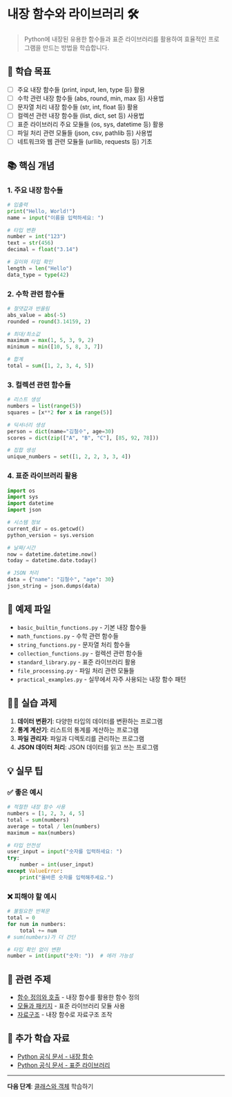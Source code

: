# 내장 함수와 라이브러리 🛠️

> Python에 내장된 유용한 함수들과 표준 라이브러리를 활용하여 효율적인 프로그램을 만드는 방법을 학습합니다.

## 🎯 학습 목표

- [ ] 주요 내장 함수들 (print, input, len, type 등) 활용
- [ ] 수학 관련 내장 함수들 (abs, round, min, max 등) 사용법
- [ ] 문자열 처리 내장 함수들 (str, int, float 등) 활용
- [ ] 컬렉션 관련 내장 함수들 (list, dict, set 등) 사용법
- [ ] 표준 라이브러리 주요 모듈들 (os, sys, datetime 등) 활용
- [ ] 파일 처리 관련 모듈들 (json, csv, pathlib 등) 사용법
- [ ] 네트워크와 웹 관련 모듈들 (urllib, requests 등) 기초

## 📚 핵심 개념

### 1. 주요 내장 함수들
```python
# 입출력
print("Hello, World!")
name = input("이름을 입력하세요: ")

# 타입 변환
number = int("123")
text = str(456)
decimal = float("3.14")

# 길이와 타입 확인
length = len("Hello")
data_type = type(42)
```

### 2. 수학 관련 함수들
```python
# 절댓값과 반올림
abs_value = abs(-5)
rounded = round(3.14159, 2)

# 최대/최소값
maximum = max(1, 5, 3, 9, 2)
minimum = min([10, 5, 8, 3, 7])

# 합계
total = sum([1, 2, 3, 4, 5])
```

### 3. 컬렉션 관련 함수들
```python
# 리스트 생성
numbers = list(range(5))
squares = [x**2 for x in range(5)]

# 딕셔너리 생성
person = dict(name="김철수", age=30)
scores = dict(zip(["A", "B", "C"], [85, 92, 78]))

# 집합 생성
unique_numbers = set([1, 2, 2, 3, 3, 4])
```

### 4. 표준 라이브러리 활용
```python
import os
import sys
import datetime
import json

# 시스템 정보
current_dir = os.getcwd()
python_version = sys.version

# 날짜/시간
now = datetime.datetime.now()
today = datetime.date.today()

# JSON 처리
data = {"name": "김철수", "age": 30}
json_string = json.dumps(data)
```

## 📁 예제 파일

- `basic_builtin_functions.py` - 기본 내장 함수들
- `math_functions.py` - 수학 관련 함수들
- `string_functions.py` - 문자열 처리 함수들
- `collection_functions.py` - 컬렉션 관련 함수들
- `standard_library.py` - 표준 라이브러리 활용
- `file_processing.py` - 파일 처리 관련 모듈들
- `practical_examples.py` - 실무에서 자주 사용되는 내장 함수 패턴

## 🏃‍♂️ 실습 과제

1. **데이터 변환기**: 다양한 타입의 데이터를 변환하는 프로그램
2. **통계 계산기**: 리스트의 통계를 계산하는 프로그램
3. **파일 관리자**: 파일과 디렉토리를 관리하는 프로그램
4. **JSON 데이터 처리**: JSON 데이터를 읽고 쓰는 프로그램

## 💡 실무 팁

### ✅ 좋은 예시
```python
# 적절한 내장 함수 사용
numbers = [1, 2, 3, 4, 5]
total = sum(numbers)
average = total / len(numbers)
maximum = max(numbers)

# 타입 안전성
user_input = input("숫자를 입력하세요: ")
try:
    number = int(user_input)
except ValueError:
    print("올바른 숫자를 입력해주세요.")
```

### ❌ 피해야 할 예시
```python
# 불필요한 반복문
total = 0
for num in numbers:
    total += num
# sum(numbers)가 더 간단

# 타입 확인 없이 변환
number = int(input("숫자: "))  # 에러 가능성
```

## 🔗 관련 주제

- [함수 정의와 호출](./functions/) - 내장 함수를 활용한 함수 정의
- [모듈과 패키지](./modules/) - 표준 라이브러리 모듈 사용
- [자료구조](../../05-data-structures/) - 내장 함수로 자료구조 조작

## 📖 추가 학습 자료

- [Python 공식 문서 - 내장 함수](https://docs.python.org/3/library/functions.html)
- [Python 공식 문서 - 표준 라이브러리](https://docs.python.org/3/library/)

---

**다음 단계**: [클래스와 객체](../../04-oop/classes-and-objects/) 학습하기
